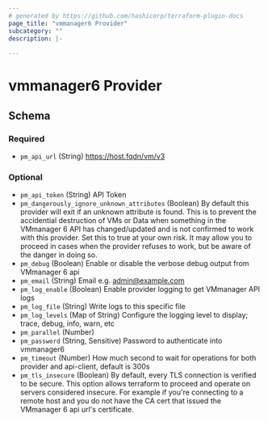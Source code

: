 ```yaml
---
# generated by https://github.com/hashicorp/terraform-plugin-docs
page_title: "vmmanager6 Provider"
subcategory: ""
description: |-
  
---
```


# vmmanager6 Provider





<!-- schema generated by tfplugindocs -->
## Schema

### Required

- `pm_api_url` (String) https://host.fqdn/vm/v3

### Optional

- `pm_api_token` (String) API Token
- `pm_dangerously_ignore_unknown_attributes` (Boolean) By default this provider will exit if an unknown attribute is found. This is to prevent the accidential destruction of VMs or Data when something in the VMmanager 6 API has changed/updated and is not confirmed to work with this provider. Set this to true at your own risk. It may allow you to proceed in cases when the provider refuses to work, but be aware of the danger in doing so.
- `pm_debug` (Boolean) Enable or disable the verbose debug output from VMmanager 6 api
- `pm_email` (String) Email e.g. admin@example.com
- `pm_log_enable` (Boolean) Enable provider logging to get VMmanager API logs
- `pm_log_file` (String) Write logs to this specific file
- `pm_log_levels` (Map of String) Configure the logging level to display; trace, debug, info, warn, etc
- `pm_parallel` (Number)
- `pm_password` (String, Sensitive) Password to authenticate into vmmanager6
- `pm_timeout` (Number) How much second to wait for operations for both provider and api-client, default is 300s
- `pm_tls_insecure` (Boolean) By default, every TLS connection is verified to be secure. This option allows terraform to proceed and operate on servers considered insecure. For example if you're connecting to a remote host and you do not have the CA cert that issued the VMmanager 6 api url's certificate.

